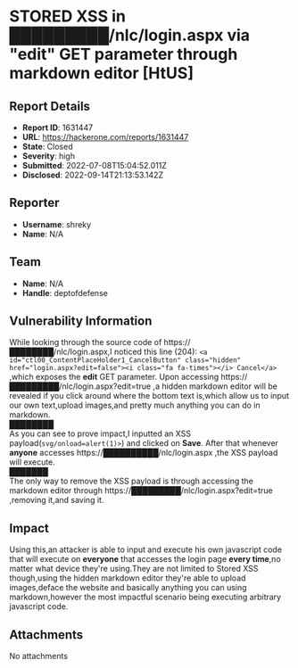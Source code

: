 # STORED XSS in █████████/nlc/login.aspx via "edit" GET parameter through markdown editor [HtUS]

## Report Details
- **Report ID**: 1631447
- **URL**: https://hackerone.com/reports/1631447
- **State**: Closed
- **Severity**: high
- **Submitted**: 2022-07-08T15:04:52.011Z
- **Disclosed**: 2022-09-14T21:13:53.142Z

## Reporter
- **Username**: shreky
- **Name**: N/A

## Team
- **Name**: N/A
- **Handle**: deptofdefense

## Vulnerability Information
While looking through the source code of https://████████/nlc/login.aspx,I noticed this line (204):
`<a id="ctl00_ContentPlaceHolder1_CancelButton" class="hidden" href="login.aspx?edit=false"><i class="fa fa-times"></i> Cancel</a>`  ,which exposes the **edit** GET parameter.
Upon accessing https://█████████/nlc/login.aspx?edit=true ,a hidden markdown editor will be revealed if you click around where the bottom text is,which allow us to input our own text,upload images,and pretty much anything you can do in markdown.  
████████  
As you can see to prove impact,I inputted an XSS payload(`svg/onload=alert(1)>`) and clicked on **Save**.
After that whenever **anyone** accesses https://██████████/nlc/login.aspx ,the XSS payload will execute.  
███████  
The only way to remove the XSS payload is through accessing the markdown editor through https://█████████/nlc/login.aspx?edit=true ,removing it,and saving it.

## Impact

Using this,an attacker is able to input and execute his own javascript code that will execute on **everyone** that accesses the login page **every time**,no matter what device they're using.They are not limited to Stored XSS though,using the hidden markdown editor they're able to upload images,deface the website and basically anything you can using markdown,however the most impactful scenario being executing arbitrary javascript code.

## Attachments
No attachments
